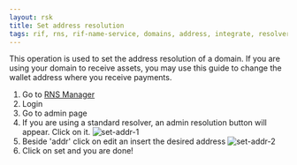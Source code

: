 ```yaml
---
layout: rsk
title: Set address resolution
tags: rif, rns, rif-name-service, domains, address, integrate, resolver, node, sdk, libraries, infrastructure, protocols, mvp, design, rbtc, defi, decentralized, quick-start, guides, tutorial, networks, dapps, tools, rootstock, rsk, ethereum, smart-contracts, install, get-started, how-to, mainnet, testnet, contracts, wallets, web3, crypto
---
```


This operation is used to set the address resolution of a domain. If you are using your domain to receive assets, you may use this guide to change the wallet address where you receive payments.

1. Go to [RNS Manager](https://manager.rns.rifos.org)
2. Login
3. Go to admin page
4. If you are using a standard resolver, an admin resolution button will appear. Click on it.
  ![set-addr-1](/assets/img/rns/set-addr.png)
5. Beside 'addr' click on edit an insert the desired address
  ![set-addr-2](/assets/img/rns/set-addr-2.png)
6. Click on set and you are done!
